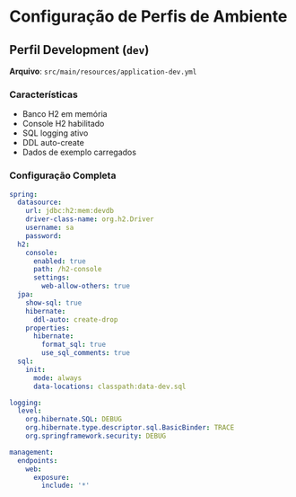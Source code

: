 # Configuração de Perfis de Ambiente

## Perfil Development (`dev`)

**Arquivo**: `src/main/resources/application-dev.yml`

### Características
- Banco H2 em memória
- Console H2 habilitado
- SQL logging ativo
- DDL auto-create
- Dados de exemplo carregados

### Configuração Completa
```yaml
spring:
  datasource:
    url: jdbc:h2:mem:devdb
    driver-class-name: org.h2.Driver
    username: sa
    password: 
  h2:
    console:
      enabled: true
      path: /h2-console
      settings:
        web-allow-others: true
  jpa:
    show-sql: true
    hibernate:
      ddl-auto: create-drop
    properties:
      hibernate:
        format_sql: true
        use_sql_comments: true
  sql:
    init:
      mode: always
      data-locations: classpath:data-dev.sql

logging:
  level:
    org.hibernate.SQL: DEBUG
    org.hibernate.type.descriptor.sql.BasicBinder: TRACE
    org.springframework.security: DEBUG

management:
  endpoints:
    web:
      exposure:
        include: '*'
